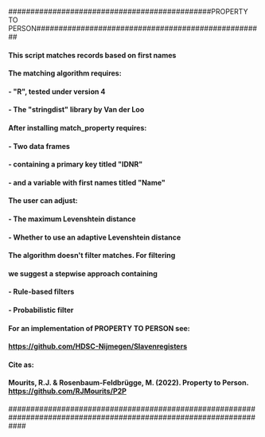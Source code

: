  ##############################################PROPERTY TO PERSON####################################################
  ####  This script matches records based on first names                                                        ####
  ####                                                                                                          ####
  ####  The matching algorithm requires:                                                                        ####
  ####    - "R", tested under version 4                                                                         ####
  ####    - The "stringdist" library by Van der Loo                                                             ####
  ####                                                                                                          ####
  ####  After installing match_property requires:                                                               ####
  ####    - Two data frames                                                                                     ####
  ####    - containing a primary key titled "IDNR"                                                              ####
  ####    - and a variable with first names titled "Name"                                                       ####
  ####                                                                                                          ####
  ####  The user can adjust:                                                                                    ####
  ####    - The maximum Levenshtein distance                                                                    ####
  ####    - Whether to use an adaptive Levenshtein distance                                                     ####
  ####                                                                                                          ####
  ####  The algorithm doesn't filter matches. For filtering                                                     ####
  ####  we suggest a stepwise approach containing                                                               ####
  ####    - Rule-based filters                                                                                  ####
  ####    - Probabilistic filter                                                                                ####
  ####                                                                                                          ####
  ####  For an implementation of PROPERTY TO PERSON see:                                                        ####
  ####    https://github.com/HDSC-Nijmegen/Slavenregisters                                                      ####
  ####                                                                                                          ####
  ####  Cite as:                                                                                                ####
  ####   Mourits, R.J. & Rosenbaum-Feldbrügge, M. (2022). Property to Person. https://github.com/RJMourits/P2P  ####
 ####################################################################################################################
